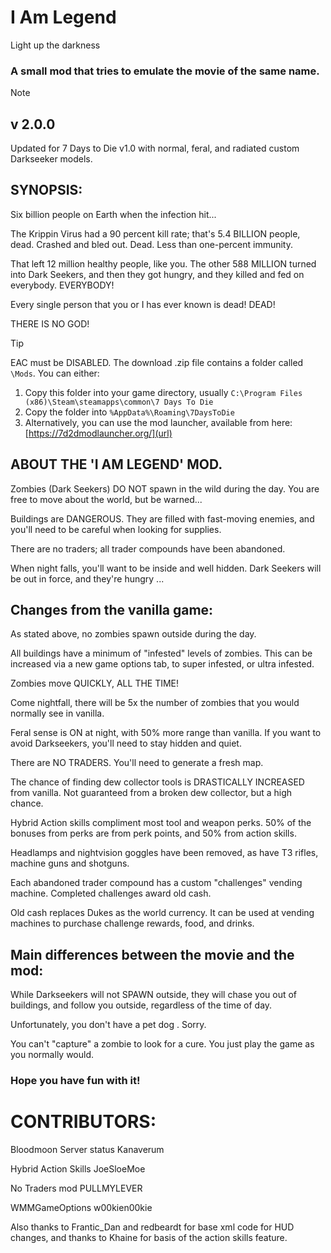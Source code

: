 # I Am Legend
 Light up the darkness
 
### A small mod that tries to emulate the movie of the same name.

>[!NOTE]
>
>## v 2.0.0
>
>Updated for 7 Days to Die v1.0 with normal, feral, and radiated custom Darkseeker models.	

## SYNOPSIS:
Six billion people on Earth when the infection hit...

The Krippin Virus had a 90 percent kill rate; that's 5.4 BILLION people, dead. Crashed and bled out. Dead. Less than one-percent immunity.

That left 12 million healthy people, like you. The other 588 MILLION turned into Dark Seekers, and then they got hungry, and they killed and fed on everybody. EVERYBODY!

Every single person that you or I has ever known is dead! DEAD!

THERE IS NO GOD!

>[!TIP]
>EAC must be DISABLED.
>The download .zip file contains a folder called `\Mods`. You can either:
>1. Copy this folder into your game directory, usually `C:\Program Files (x86)\Steam\steamapps\common\7 Days To Die`
>2. Copy the folder into `%AppData%\Roaming\7DaysToDie`
>3. Alternatively, you can use the mod launcher, available from here: [https://7d2dmodlauncher.org/](url)

## ABOUT THE 'I AM LEGEND' MOD.
Zombies (Dark Seekers) DO NOT spawn in the wild during the day. You are free to move about the world, but be warned...

Buildings are DANGEROUS. They are filled with fast-moving enemies, and you'll need to be careful when looking for supplies.

There are no traders; all trader compounds have been abandoned.

When night falls, you'll want to be inside and well hidden. Dark Seekers will be out in force, and they're hungry ...


## Changes from the vanilla game:
As stated above, no zombies spawn outside during the day.

All buildings have a minimum of "infested" levels of zombies. This can be increased via a new game options tab, to super infested, or ultra infested.

Zombies move QUICKLY, ALL THE TIME!

Come nightfall, there will be 5x the number of zombies that you would normally see in vanilla.

Feral sense is ON at night, with 50% more range than vanilla. If you want to avoid Darkseekers, you'll need to stay hidden and quiet.

There are NO TRADERS. You'll need to generate a fresh map.

The chance of finding dew collector tools is DRASTICALLY INCREASED from vanilla. Not guaranteed from a broken dew collector, but a high chance.

Hybrid Action skills compliment most tool and weapon perks. 50% of the bonuses from perks are from perk points, and 50% from action skills.

Headlamps and nightvision goggles have been removed, as have T3 rifles, machine guns and shotguns.

Each abandoned trader compound has a custom "challenges" vending machine. Completed challenges award old cash.

Old cash replaces Dukes as the world currency. It can be used at vending machines to purchase challenge rewards, food, and drinks.


## Main differences between the movie and the mod:
While Darkseekers will not SPAWN outside, they will chase you out of buildings, and follow you outside, regardless of the time of day.

Unfortunately, you don't have a pet dog	. Sorry.

You can't "capture" a zombie to look for a cure. You just play the game as you normally would.


### Hope you have fun with it!

# CONTRIBUTORS:

Bloodmoon Server status		Kanaverum

Hybrid Action Skills		JoeSloeMoe

No Traders mod				PULLMYLEVER

WMMGameOptions				w00kien00kie


Also thanks to Frantic_Dan and redbeardt for base xml code for HUD changes, and thanks to Khaine for basis of the action skills feature.
